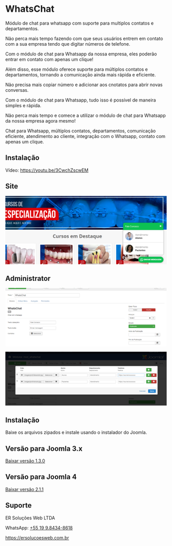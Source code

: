 # WhatsChat
Módulo de chat para whatsapp com suporte para multiplos contatos e departamentos.

Não perca mais tempo fazendo com que seus usuários entrem em contato com a sua empresa tendo que digitar números de telefone. 

Com o módulo de chat para Whatsapp da nossa empresa, eles poderão entrar em contato com apenas um clique! 

Além disso, esse módulo oferece suporte para múltiplos contatos e departamentos, tornando a comunicação ainda mais rápida e eficiente. 

Não precisa mais copiar número e adicionar aos cnotatos para abrir novas conversas.

Com o módulo de chat para Whatsapp, tudo isso é possível de maneira simples e rápida. 

Não perca mais tempo e comece a utilizar o módulo de chat para Whatsapp da nossa empresa agora mesmo! 

Chat para Whatsapp, múltiplos contatos, departamentos, comunicação eficiente, atendimento ao cliente, integração com o Whatsapp, contato com apenas um clique.

## Instalação
Vídeo: https://youtu.be/3CwchZscwEM

## Site
![Screenshot](./screenshot.png)

## Administrator
![Screenshot](./screenshot2.png)

![Screenshot](./screenshot4.png)

## Instalação

Baixe os arquivos zipados e instale usando o instalador do Joomla.

## Versão para Joomla 3.x

[Baixar versão 1.3.0](https://github.com/albreis/joomla-whatschat/releases/tag/1.3.0)

## Versão para Joomla 4

[Baixar versão 2.1.1](https://github.com/albreis/joomla-whatschat/releases/tag/2.1.1)


## Suporte

ER Soluções Web LTDA

WhatsApp: [+55 19 9.8434-8618](https://wa.me/5519984348618) 

https://ersolucoesweb.com.br

